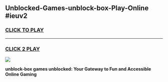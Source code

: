 
## Unblocked-Games-unblock-box-Play-Online #ieuv2
<h3>
<a href="https://news.freeplayer.one?title=unblock-box&ref=3">CLICK TO PLAY</a></h3>
<hr>

<h3>
<a href="https://news.freeplayer.one?title=unblock-box&ref=3">CLICK 2 PLAY</a>
  
</h3>

<a href="https://news.freeplayer.one?title=unblock-box&ref=3"><img src="https://clearcache.store/games.png"></a>


**unblock-box games unblocked: Your Gateway to Fun and Accessible Online Gaming**
